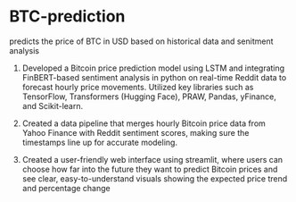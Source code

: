 # BTC-prediction
predicts the price of BTC in USD based on historical data and senitment analysis

1) Developed a Bitcoin price prediction model using LSTM and integrating FinBERT-based sentiment analysis in python on real-time Reddit data to forecast hourly price movements. Utilized key libraries such as TensorFlow, Transformers (Hugging Face), PRAW, Pandas, yFinance, and Scikit-learn.

2) Created a data pipeline that merges hourly Bitcoin price data from Yahoo Finance with Reddit sentiment scores, making sure the timestamps line up for accurate modeling.

3) Created a user-friendly web interface using streamlit, where users can choose how far into the future they want to predict Bitcoin prices and see clear, easy-to-understand visuals showing the expected price trend and percentage change
